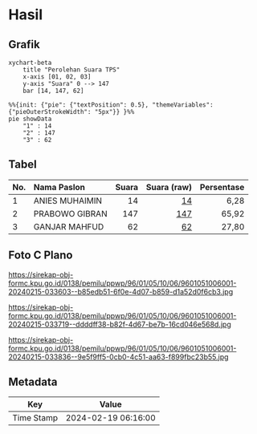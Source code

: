 # Hasil

## Grafik

```mermaid
xychart-beta
    title "Perolehan Suara TPS"
    x-axis [01, 02, 03]
    y-axis "Suara" 0 --> 147
    bar [14, 147, 62]
```

```mermaid
%%{init: {"pie": {"textPosition": 0.5}, "themeVariables": {"pieOuterStrokeWidth": "5px"}} }%%
pie showData
    "1" : 14
    "2" : 147
    "3" : 62
```

## Tabel

| No. | Nama Paslon    | Suara | Suara (raw) | Persentase |
|:--- |:-------------- | -----:| -----------:| ----------:|
| 1   | ANIES MUHAIMIN | 14    | [14][p-1]   | 6,28       |
| 2   | PRABOWO GIBRAN | 147   | [147][p-2]  | 65,92      |
| 3   | GANJAR MAHFUD  | 62    | [62][p-3]   | 27,80      |


[p-1]: https://github.com/gigit-pemilu/pemilu-2024-96-papua-barat-daya/blob/main/pilpres/hitung-suara/sub/96-papua-barat-daya/sub/01-sorong/sub/05-salawati/sub/1006-majener/sub/001-tps/sub/paslon-1.txt
[p-2]: https://github.com/gigit-pemilu/pemilu-2024-96-papua-barat-daya/blob/main/pilpres/hitung-suara/sub/96-papua-barat-daya/sub/01-sorong/sub/05-salawati/sub/1006-majener/sub/001-tps/sub/paslon-2.txt
[p-3]: https://github.com/gigit-pemilu/pemilu-2024-96-papua-barat-daya/blob/main/pilpres/hitung-suara/sub/96-papua-barat-daya/sub/01-sorong/sub/05-salawati/sub/1006-majener/sub/001-tps/sub/paslon-3.txt

## Foto C Plano

https://sirekap-obj-formc.kpu.go.id/0138/pemilu/ppwp/96/01/05/10/06/9601051006001-20240215-033603--b85edb51-6f0e-4d07-b859-d1a52d0f6cb3.jpg

https://sirekap-obj-formc.kpu.go.id/0138/pemilu/ppwp/96/01/05/10/06/9601051006001-20240215-033719--ddddff38-b82f-4d67-be7b-16cd046e568d.jpg

https://sirekap-obj-formc.kpu.go.id/0138/pemilu/ppwp/96/01/05/10/06/9601051006001-20240215-033836--9e5f9ff5-0cb0-4c51-aa63-f899fbc23b55.jpg


## Metadata

| Key        | Value               |
| ---------- | ------------------- |
| Time Stamp | 2024-02-19 06:16:00 |



